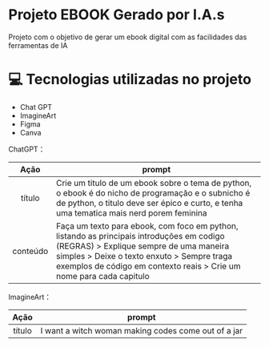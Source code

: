 # Projeto EBOOK Gerado por I.A.s
Projeto com o objetivo de gerar um ebook digital com as facilidades das ferramentas de IA

# 💻 Tecnologias utilizadas no projeto
- Chat GPT
- ImagineArt
- Figma
- Canva

ChatGPT：

|   Ação   | prompt                                                                                                                                                                                                                                                                         |
| :------: | ------------------------------------------------------------------------------------------------------------------------------------------------------------------------------------------------------------------------------------------------------------------------------ |
|  título  | Crie um titulo de um ebook sobre o tema de python, o ebook é do nicho de programação e o subnicho é de python, o titulo deve ser épico e curto, e tenha uma tematica mais nerd porem feminina                                                        |
| conteúdo |Faça um texto para ebook, com foco em python, listando as principais introduções em codigo (REGRAS) > Explique sempre de uma maneira simples > Deixe o texto enxuto > Sempre traga exemplos de código em contexto reais > Crie um nome para cada capitulo |

ImagineArt：

|  Ação  | prompt                                                                                 |
| :----: | -------------------------------------------------------------------------------------- |
| título | I want a witch woman making codes come out of a jar |
